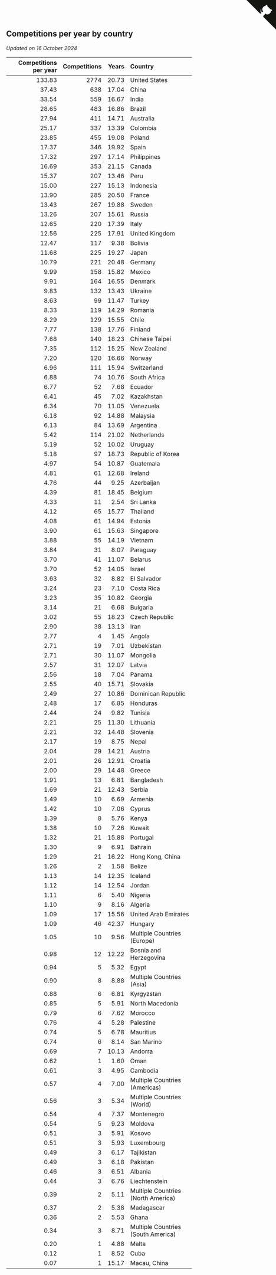 ## Competitions per year by country

*Updated on 16 October 2024*

| Competitions per year | Competitions | Years | Country |
| ---: | ---: | ---: | :--- |
| 133.83 | 2774 | 20.73 | United States |
| 37.43 | 638 | 17.04 | China |
| 33.54 | 559 | 16.67 | India |
| 28.65 | 483 | 16.86 | Brazil |
| 27.94 | 411 | 14.71 | Australia |
| 25.17 | 337 | 13.39 | Colombia |
| 23.85 | 455 | 19.08 | Poland |
| 17.37 | 346 | 19.92 | Spain |
| 17.32 | 297 | 17.14 | Philippines |
| 16.69 | 353 | 21.15 | Canada |
| 15.37 | 207 | 13.46 | Peru |
| 15.00 | 227 | 15.13 | Indonesia |
| 13.90 | 285 | 20.50 | France |
| 13.43 | 267 | 19.88 | Sweden |
| 13.26 | 207 | 15.61 | Russia |
| 12.65 | 220 | 17.39 | Italy |
| 12.56 | 225 | 17.91 | United Kingdom |
| 12.47 | 117 | 9.38 | Bolivia |
| 11.68 | 225 | 19.27 | Japan |
| 10.79 | 221 | 20.48 | Germany |
| 9.99 | 158 | 15.82 | Mexico |
| 9.91 | 164 | 16.55 | Denmark |
| 9.83 | 132 | 13.43 | Ukraine |
| 8.63 | 99 | 11.47 | Turkey |
| 8.33 | 119 | 14.29 | Romania |
| 8.29 | 129 | 15.55 | Chile |
| 7.77 | 138 | 17.76 | Finland |
| 7.68 | 140 | 18.23 | Chinese Taipei |
| 7.35 | 112 | 15.25 | New Zealand |
| 7.20 | 120 | 16.66 | Norway |
| 6.96 | 111 | 15.94 | Switzerland |
| 6.88 | 74 | 10.76 | South Africa |
| 6.77 | 52 | 7.68 | Ecuador |
| 6.41 | 45 | 7.02 | Kazakhstan |
| 6.34 | 70 | 11.05 | Venezuela |
| 6.18 | 92 | 14.88 | Malaysia |
| 6.13 | 84 | 13.69 | Argentina |
| 5.42 | 114 | 21.02 | Netherlands |
| 5.19 | 52 | 10.02 | Uruguay |
| 5.18 | 97 | 18.73 | Republic of Korea |
| 4.97 | 54 | 10.87 | Guatemala |
| 4.81 | 61 | 12.68 | Ireland |
| 4.76 | 44 | 9.25 | Azerbaijan |
| 4.39 | 81 | 18.45 | Belgium |
| 4.33 | 11 | 2.54 | Sri Lanka |
| 4.12 | 65 | 15.77 | Thailand |
| 4.08 | 61 | 14.94 | Estonia |
| 3.90 | 61 | 15.63 | Singapore |
| 3.88 | 55 | 14.19 | Vietnam |
| 3.84 | 31 | 8.07 | Paraguay |
| 3.70 | 41 | 11.07 | Belarus |
| 3.70 | 52 | 14.05 | Israel |
| 3.63 | 32 | 8.82 | El Salvador |
| 3.24 | 23 | 7.10 | Costa Rica |
| 3.23 | 35 | 10.82 | Georgia |
| 3.14 | 21 | 6.68 | Bulgaria |
| 3.02 | 55 | 18.23 | Czech Republic |
| 2.90 | 38 | 13.13 | Iran |
| 2.77 | 4 | 1.45 | Angola |
| 2.71 | 19 | 7.01 | Uzbekistan |
| 2.71 | 30 | 11.07 | Mongolia |
| 2.57 | 31 | 12.07 | Latvia |
| 2.56 | 18 | 7.04 | Panama |
| 2.55 | 40 | 15.71 | Slovakia |
| 2.49 | 27 | 10.86 | Dominican Republic |
| 2.48 | 17 | 6.85 | Honduras |
| 2.44 | 24 | 9.82 | Tunisia |
| 2.21 | 25 | 11.30 | Lithuania |
| 2.21 | 32 | 14.48 | Slovenia |
| 2.17 | 19 | 8.75 | Nepal |
| 2.04 | 29 | 14.21 | Austria |
| 2.01 | 26 | 12.91 | Croatia |
| 2.00 | 29 | 14.48 | Greece |
| 1.91 | 13 | 6.81 | Bangladesh |
| 1.69 | 21 | 12.43 | Serbia |
| 1.49 | 10 | 6.69 | Armenia |
| 1.42 | 10 | 7.06 | Cyprus |
| 1.39 | 8 | 5.76 | Kenya |
| 1.38 | 10 | 7.26 | Kuwait |
| 1.32 | 21 | 15.88 | Portugal |
| 1.30 | 9 | 6.91 | Bahrain |
| 1.29 | 21 | 16.22 | Hong Kong, China |
| 1.26 | 2 | 1.58 | Belize |
| 1.13 | 14 | 12.35 | Iceland |
| 1.12 | 14 | 12.54 | Jordan |
| 1.11 | 6 | 5.40 | Nigeria |
| 1.10 | 9 | 8.16 | Algeria |
| 1.09 | 17 | 15.56 | United Arab Emirates |
| 1.09 | 46 | 42.37 | Hungary |
| 1.05 | 10 | 9.56 | Multiple Countries (Europe) |
| 0.98 | 12 | 12.22 | Bosnia and Herzegovina |
| 0.94 | 5 | 5.32 | Egypt |
| 0.90 | 8 | 8.88 | Multiple Countries (Asia) |
| 0.88 | 6 | 6.81 | Kyrgyzstan |
| 0.85 | 5 | 5.91 | North Macedonia |
| 0.79 | 6 | 7.62 | Morocco |
| 0.76 | 4 | 5.28 | Palestine |
| 0.74 | 5 | 6.78 | Mauritius |
| 0.74 | 6 | 8.14 | San Marino |
| 0.69 | 7 | 10.13 | Andorra |
| 0.62 | 1 | 1.60 | Oman |
| 0.61 | 3 | 4.95 | Cambodia |
| 0.57 | 4 | 7.00 | Multiple Countries (Americas) |
| 0.56 | 3 | 5.34 | Multiple Countries (World) |
| 0.54 | 4 | 7.37 | Montenegro |
| 0.54 | 5 | 9.23 | Moldova |
| 0.51 | 3 | 5.91 | Kosovo |
| 0.51 | 3 | 5.93 | Luxembourg |
| 0.49 | 3 | 6.17 | Tajikistan |
| 0.49 | 3 | 6.18 | Pakistan |
| 0.46 | 3 | 6.51 | Albania |
| 0.44 | 3 | 6.76 | Liechtenstein |
| 0.39 | 2 | 5.11 | Multiple Countries (North America) |
| 0.37 | 2 | 5.38 | Madagascar |
| 0.36 | 2 | 5.53 | Ghana |
| 0.34 | 3 | 8.71 | Multiple Countries (South America) |
| 0.20 | 1 | 4.88 | Malta |
| 0.12 | 1 | 8.52 | Cuba |
| 0.07 | 1 | 15.17 | Macau, China |


<a href="https://github.com/jonatanklosko/wca_statistics" class="github-corner" aria-label="View source on Github"><svg width="80" height="80" viewBox="0 0 250 250" style="fill:#151513; color:#fff; position: absolute; top: 0; border: 0; right: 0;" aria-hidden="true"><path d="M0,0 L115,115 L130,115 L142,142 L250,250 L250,0 Z"></path><path d="M128.3,109.0 C113.8,99.7 119.0,89.6 119.0,89.6 C122.0,82.7 120.5,78.6 120.5,78.6 C119.2,72.0 123.4,76.3 123.4,76.3 C127.3,80.9 125.5,87.3 125.5,87.3 C122.9,97.6 130.6,101.9 134.4,103.2" fill="currentColor" style="transform-origin: 130px 106px;" class="octo-arm"></path><path d="M115.0,115.0 C114.9,115.1 118.7,116.5 119.8,115.4 L133.7,101.6 C136.9,99.2 139.9,98.4 142.2,98.6 C133.8,88.0 127.5,74.4 143.8,58.0 C148.5,53.4 154.0,51.2 159.7,51.0 C160.3,49.4 163.2,43.6 171.4,40.1 C171.4,40.1 176.1,42.5 178.8,56.2 C183.1,58.6 187.2,61.8 190.9,65.4 C194.5,69.0 197.7,73.2 200.1,77.6 C213.8,80.2 216.3,84.9 216.3,84.9 C212.7,93.1 206.9,96.0 205.4,96.6 C205.1,102.4 203.0,107.8 198.3,112.5 C181.9,128.9 168.3,122.5 157.7,114.1 C157.9,116.9 156.7,120.9 152.7,124.9 L141.0,136.5 C139.8,137.7 141.6,141.9 141.8,141.8 Z" fill="currentColor" class="octo-body"></path></svg></a><style>.github-corner:hover .octo-arm{animation:octocat-wave 560ms ease-in-out}@keyframes octocat-wave{0%,100%{transform:rotate(0)}20%,60%{transform:rotate(-25deg)}40%,80%{transform:rotate(10deg)}}@media (max-width:500px){.github-corner:hover .octo-arm{animation:none}.github-corner .octo-arm{animation:octocat-wave 560ms ease-in-out}}</style>
